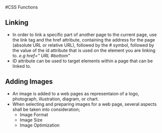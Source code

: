 #CSS Functions

## Linking
- In order to link a specific part of another page to the current page, use the link tag and the href attribute, containing the address for the
page (absolute URL or relative URL), followed by the # symbol, followed by the value of the id attribute that is used on the element you are linking to. 
  *e.g href=" URL #bottom"*
- ID attribute can be used to target elements within a page that can be linked to.

## Adding Images
- An image is added to a web pages as representaion of a logo, photograph,
illustration, diagram, or chart.
- When selecting and preparing images for a web page, several aspects shall be taken into consideration; 
  - Image Format
  - Image Size
  - Image Optimization
